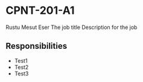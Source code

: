 # CPNT-201-A1
Rustu Mesut Eser
The job title
Description for the job

## Responsibilities
- Test1
- Test2
- Test3
